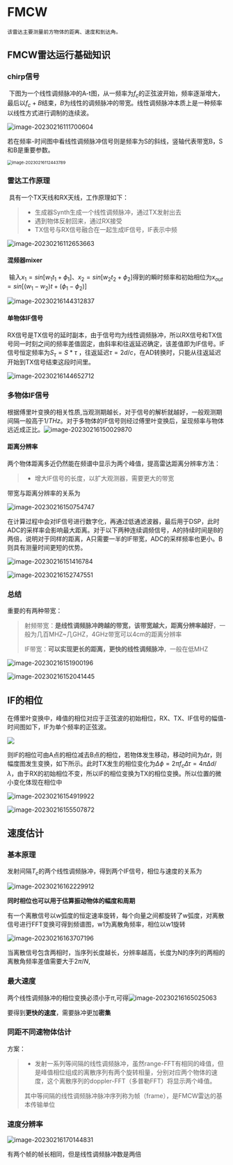 # FMCW

 	该雷达主要测量前方物体的距离、速度和到达角。

## FMCW雷达运行基础知识

### chirp信号

​	下图为一个线性调频脉冲的A-t图，从一频率为$f_c$的正弦波开始，频率逐渐增大，最后以$f_c+B$结束，$B$为线性的调频脉冲的带宽。线性调频脉冲本质上是一种频率以线性方式进行调制的连续波。

![image-20230216111700604](C:\Users\10425\AppData\Roaming\Typora\typora-user-images\image-20230216111700604.png)



​	若在频率-时间图中看线性调频脉冲信号则是频率为S的斜线，竖轴代表带宽B，S和B是重要参数。

<img src="C:\Users\10425\AppData\Roaming\Typora\typora-user-images\image-20230216112443789.png" alt="image-20230216112443789" style="zoom: 67%;" />



### 雷达工作原理

​	具有一个TX天线和RX天线，工作原理如下：

>+  生成器Synth生成一个线性调频脉冲，通过TX发射出去
>+ 遇到物体反射回来，通过RX接受
>+ TX信号与RX信号融合在一起生成IF信号，IF表示中频

![image-20230216112653663](C:\Users\10425\AppData\Roaming\Typora\typora-user-images\image-20230216112653663.png)

#### 混频器mixer

​	输入$x_1=sin[w_1t_1+\phi_1]、x_2=sin[w_2t_2+\phi_2]$得到的瞬时频率和初始相位为$x_{out}=sin[(w_1-w_2)t+(\phi_1-\phi_2)]$ 

![image-20230216144312837](C:\Users\10425\AppData\Roaming\Typora\typora-user-images\image-20230216144312837.png)

#### 单物体IF信号

RX信号是TX信号的延时副本，由于信号均为线性调频脉冲，所以RX信号和TX信号同一时刻之间的频率差值固定，由斜率和往返延迟确定，该差值即为IF信号。IF信号恒定频率为$S_{\tau}=S*\tau$ ，往返延迟$\tau=2d/c$，在AD转换时，只能从往返延迟开始到TX信号结束这段时间里。

![image-20230216144652712](C:\Users\10425\AppData\Roaming\Typora\typora-user-images\image-20230216144652712.png)



### 多物体IF信号

​	根据傅里叶变换的相关性质,当观测期越长，对于信号的解析就越好，一般观测期间隔一般高于$1/THz$。对于多物体的IF信号则经过傅里叶变换后，呈现频率与物体远近成正比。![image-20230216150029870](C:\Users\10425\AppData\Roaming\Typora\typora-user-images\image-20230216150029870.png)

#### 距离分辨率

​	两个物体距离多近仍然能在频谱中显示为两个峰值，提高雷达距离分辨率方法：

> + 增大IF信号的长度，以扩大观测器，需要更大的带宽

带宽与距离分辨率的关系为

![image-20230216150754747](C:\Users\10425\AppData\Roaming\Typora\typora-user-images\image-20230216150754747.png)

在计算过程中会对IF信号进行数字化，再通过低通滤波器，最后用于DSP，此时ADC的采样率会影响最大距离。对于以下两种连续调频信号，A的持续时间是B的两倍，说明对于同样的距离，A只需要一半的IF带宽，ADC的采样频率也更小。B则具有测量时间更短的优势。

![image-20230216151416784](C:\Users\10425\AppData\Roaming\Typora\typora-user-images\image-20230216151416784.png)

![image-20230216152747551](C:\Users\10425\AppData\Roaming\Typora\typora-user-images\image-20230216152747551.png)

### 总结

重要的有两种带宽：

>射频带宽：**是线性调频脉冲跨越的带宽，该带宽越大，距离分辨率越好**，一般为几百MHZ~几GHZ，4GHz带宽可以4cm的距离分辨率
>
>IF带宽：**可以实现更长的距离，更快的线性调频脉冲**，一般在低MHZ 

![image-20230216151900196](C:\Users\10425\AppData\Roaming\Typora\typora-user-images\image-20230216151900196.png)

![image-20230216152041445](C:\Users\10425\AppData\Roaming\Typora\typora-user-images\image-20230216152041445.png)

## IF的相位

在傅里叶变换中，峰值的相位对应于正弦波的初始相位，RX、TX、IF信号的幅值-时间图如下，IF为单个频率的正弦波。

![](C:\Users\10425\AppData\Roaming\Typora\typora-user-images\image-20230216154233729.png)

则IF的相位可由A点的相位减去B点的相位，若物体发生移动，移动时间为$\Delta\tau$，则幅度图发生变换，如下所示。此时TX发生的相位变化为$\Delta\phi=2\pi f_c \Delta\tau=4\pi\Delta d/ \lambda$，由于RX的初始相位不变，所以IF的相位变换为TX的相位变换。所以位置的微小变化体现在相位中

![image-20230216154919922](C:\Users\10425\AppData\Roaming\Typora\typora-user-images\image-20230216154919922.png)

![image-20230216155507872](C:\Users\10425\AppData\Roaming\Typora\typora-user-images\image-20230216155507872.png)

## 速度估计

### 基本原理

发射间隔$T_c$的两个线性调频脉冲，得到两个IF信号，相位与速度的关系为

![image-20230216162229912](C:\Users\10425\AppData\Roaming\Typora\typora-user-images\image-20230216162229912.png)

**同时相位也可以用于估算振动物体的幅度和周期**

有一个离散信号以w弧度的恒定速率旋转，每个向量之间都旋转了w弧度，对离散信号进行FFT变换可得到频谱图，w1为离散角频率，相位以w1旋转 

![image-20230216163707196](C:\Users\10425\AppData\Roaming\Typora\typora-user-images\image-20230216163707196.png)

当离散信号包含两相时，当序列长度越长，分辨率越高，长度为N的序列的两相的离散角频率差值需要大于$2\pi/N$,

### 最大速度

两个线性调频脉冲的相位变换必须小于$\pi$,可得![image-20230216165025063](C:\Users\10425\AppData\Roaming\Typora\typora-user-images\image-20230216165025063.png)

要得到**更快的速度**，需要脉冲更加**密集**

### 同距不同速物体估计

方案：

>+ 发射一系列等间隔的线性调频脉冲，虽然range-FFT有相同的峰值，但是峰值相位组成的离散序列有两个旋转相量，分别对应两个物体的速度，这个离散序列的doppler-FFT（多普勒FFT）将显示两个峰值。
>
>其中等间隔的线性调频脉冲脉冲序列称为帧（frame），是FMCW雷达的基本传输单位

### 速度分辨率

![image-20230216170144831](C:\Users\10425\AppData\Roaming\Typora\typora-user-images\image-20230216170144831.png)

有两个帧的帧长相同，但是线性调频脉冲数是两倍